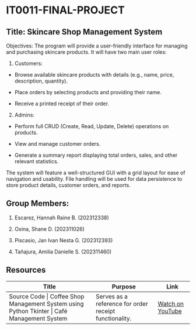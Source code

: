 # IT0011-FINAL-PROJECT

## Title: Skincare Shop Management System

Objectives: The program will provide a user-friendly interface for managing and purchasing skincare products. It will have two main user roles:

1. Customers:

- Browse available skincare products with details (e.g., name, price, description, quantity).

- Place orders by selecting products and providing their name.

- Receive a printed receipt of their order.

2. Admins:

- Perform full CRUD (Create, Read, Update, Delete) operations on products.

- View and manage customer orders.

- Generate a summary report displaying total orders, sales, and other relevant statistics.

The system will feature a well-structured GUI with a grid layout for ease of navigation and usability. File handling will be used for data persistence to store product details, customer orders, and reports.

## Group Members:

1. Escarez, Hannah Raine B. (202312338)

2. Oxina, Shane D. (202311026)

3. Piscasio, Jan Ivan Nesta G. (202312393)

4. Tañajura, Amilia Danielle S. (202311460)

## Resources

| Title | Purpose | Link |
|-|-|-|
| Source Code \| Coffee Shop Management System using Python Tkinter \| Café Management System | Serves as a reference for order receipt functionality. | [Watch on YouTube](https://youtu.be/pBoeFAapQx8?si=iF-EjixSYlKdCL5A) |
